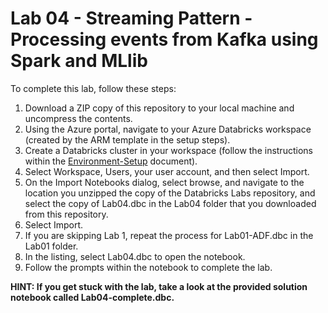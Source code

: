 # Lab 04 - Streaming Pattern - Processing events from Kafka using Spark and MLlib

To complete this lab, follow these steps:

1.  Download a ZIP copy of this repository to your local machine and uncompress the contents.
2.  Using the Azure portal, navigate to your Azure Databricks workspace (created by the ARM template in the setup steps).
3.  Create a Databricks cluster in your workspace (follow the instructions within the [Environment-Setup](../../Setup/Environment-Setup.md#2-create-and-run-a-new-azure-databricks-cluster) document).
4.  Select Workspace, Users, your user account, and then select Import.
5.  On the Import Notebooks dialog, select browse, and navigate to the location you unzipped the copy of the Databricks Labs repository, and select the copy of Lab04.dbc in the Lab04 folder that you downloaded from this repository.
6.  Select Import.
7.  If you are skipping Lab 1, repeat the process for Lab01-ADF.dbc in the Lab01 folder.
8.  In the listing, select Lab04.dbc to open the notebook.
9.  Follow the prompts within the notebook to complete the lab.

**HINT: If you get stuck with the lab, take a look at the provided solution notebook called Lab04-complete.dbc.**
